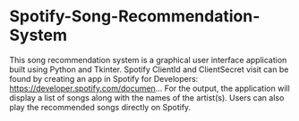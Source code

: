 # Spotify-Song-Recommendation-System
This song recommendation system is a graphical user interface application built using Python and Tkinter. Spotify ClientId and ClientSecret visit can be found by creating an app in Spotify for Developers: https://developer.spotify.com/documen...  For the output, the application will display a list of songs along with the names of the artist(s). Users can also play the recommended songs directly on Spotify.
